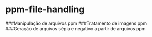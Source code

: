 # ppm-file-handling
###Manipulação de arquivos ppm
###Tratamento de imagens ppm 
###Geração de arquivos sépia e negativo a partir de arquivos ppm

